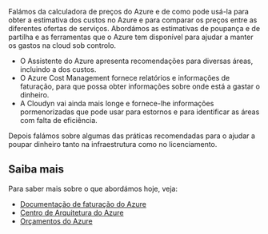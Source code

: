 Falámos da calculadora de preços do Azure e de como pode usá-la para obter a estimativa dos custos no Azure e para comparar os preços entre as diferentes ofertas de serviços. Abordámos as estimativas de poupança e de partilha e as ferramentas que o Azure tem disponível para ajudar a manter os gastos na cloud sob controlo. 

- O Assistente do Azure apresenta recomendações para diversas áreas, incluindo a dos custos.
- O Azure Cost Management fornece relatórios e informações de faturação, para que possa obter informações sobre onde está a gastar o dinheiro. 
- A Cloudyn vai ainda mais longe e fornece-lhe informações pormenorizadas que pode usar para estornos e para identificar as áreas com falta de eficiência.

Depois falámos sobre algumas das práticas recomendadas para o ajudar a poupar dinheiro tanto na infraestrutura como no licenciamento.

## <a name="learn-more"></a>Saiba mais

Para saber mais sobre o que abordámos hoje, veja:

- [Documentação de faturação do Azure](https://docs.microsoft.com/azure/billing/)
- [Centro de Arquitetura do Azure](https://docs.microsoft.com/azure/architecture/)
- [Orçamentos do Azure](https://docs.microsoft.com/azure/billing/billing-cost-management-budget-scenario)



